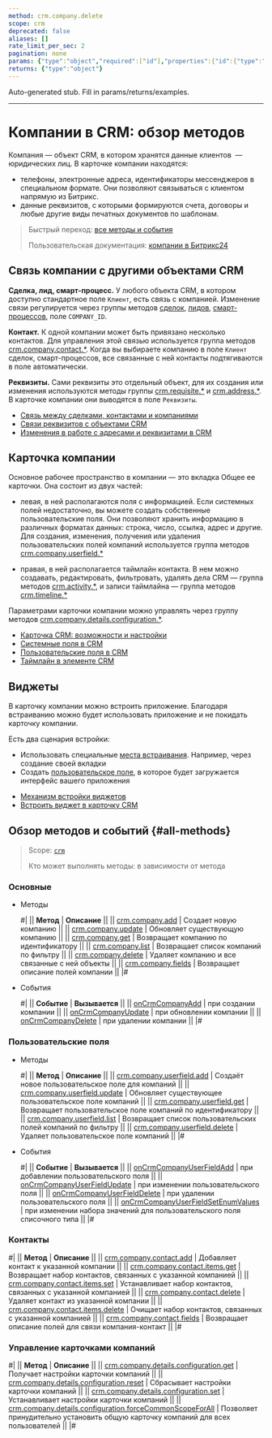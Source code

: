 ```yaml
---
method: crm.company.delete
scope: crm
deprecated: false
aliases: []
rate_limit_per_sec: 2
pagination: none
params: {"type":"object","required":["id"],"properties":{"id":{"type":"integer"}}}
returns: {"type":"object"}
---
```


Auto-generated stub. Fill in params/returns/examples.

---

# Компании в CRM: обзор методов

Компания — объект CRM, в котором хранятся данные клиентов  — юридических лиц. В карточке компании находятся: 
* телефоны, электронные адреса, идентификаторы мессенджеров  в специальном формате. Они позволяют связываться с клиентом напрямую из Битрикс. 
* данные реквизитов, с которыми формируются счета, договоры и любые другие виды печатных документов по шаблонам. 

> Быстрый переход: [все методы и события](#all-methods) 
> 
> Пользовательская документация: [компании в Битрикс24](https://helpdesk.bitrix24.ru/open/5493389/) 

## Связь компании с другими объектами CRM

**Сделка, лид, смарт-процесс.** У любого объекта CRM, в котором доступно стандартное поле `Клиент`,  есть связь с компанией. Изменение связи регулируется через группы методов [сделок](../deals/index.md), [лидов](../leads/index.md), [смарт-процессов](../universal/index.md), поле `COMPANY_ID`.

**Контакт.** К одной компании может быть привязано несколько контактов. Для управления этой связью используется группа методов [crm.company.contact.*](./contacts/index.md). Когда вы выбираете компанию в поле `Клиент` сделок, смарт-процессов, все связанные с ней контакты подтягиваются в поле автоматически. 

**Реквизиты.** Сами реквизиты это отдельный объект, для их создания или изменения используются методы группы [crm.requisite.*](../requisites/index.md) и [crm.address.*](../requisites/addresses/index.md). В карточке компании они выводятся в поле `Реквизиты`. 



- [Связь между сделками, контактами и компаниями](https://helpdesk.bitrix24.ru/open/2501159/)
- [Связи реквизитов с объектами CRM](../requisites/links/index.md)
- [Изменения в работе с адресами и реквизитами в CRM](https://helpdesk.bitrix24.ru/open/11706682/)



## Карточка компании

Основное рабочее пространство в компании — это вкладка Общее ее карточки. Она состоит из двух частей: 

* левая, в ней располагаются поля с информацией. Если системных полей недостаточно, вы можете создать собственные пользовательские поля. Они позволяют хранить информацию в различных форматах данных: строка, число, ссылка, адрес и другие. Для создания, изменения, получения или удаления пользовательских полей компаний используется группа методов [crm.company.userfield.*](./userfields/index.md)

* правая, в ней располагается таймлайн контакта.  В нем можно создавать, редактировать, фильтровать, удалять дела CRM — группа методов [crm.activity.*](../timeline/activities/index.md), и записи таймлайна — группа методов [crm.timeline.*](../timeline/index.md)

Параметрами карточки компании можно управлять через группу методов [crm.company.details.configuration.*](./custom-form/index.md). 



- [Карточка CRM: возможности и настройки](https://helpdesk.bitrix24.ru/open/22804914/)
- [Системные поля в CRM](https://helpdesk.bitrix24.ru/open/18478840/)
- [Пользовательские поля в CRM](https://helpdesk.bitrix24.ru/open/22048980/)
- [Таймлайн в элементе CRM](https://helpdesk.bitrix24.ru/open/23960160/)



## Виджеты

В карточку компании можно встроить приложение. Благодаря встраиванию можно будет использовать приложение и не покидать карточку компании.

Есть два сценария встройки:

* Использовать специальные [места встраивания](../../widgets/crm/index.md). Например, через создание своей вкладки
* Создать [пользовательское поле](../../../tutorials/crm/crm-widgets/widget-as-field-in-lead-page.md), в которое будет загружается интерфейс вашего приложения



- [Механизм встройки виджетов](../../widgets/index.md)
- [Встроить виджет в карточку CRM](../../../tutorials/crm/crm-widgets/widget-as-detail-tab.md)



## Обзор методов и событий {#all-methods}

> Scope: [`crm`](../../scopes/permissions.md)
>
> Кто может выполнять методы: в зависимости от метода

### Основные



- Методы

    #|
    || **Метод** | **Описание** ||
    || [crm.company.add](./crm-company-add.md) | Создает новую компанию ||
    || [crm.company.update](./crm-company-update.md) | Обновляет существующую компанию ||
    || [crm.company.get](./crm-company-get.md) | Возвращает компанию по идентификатору ||
    || [crm.company.list](./crm-company-list.md) | Возвращает список компаний по фильтру ||
    || [crm.company.delete](./crm-company-delete.md) | Удаляет компанию и все связанные с ней объекты ||
    || [crm.company.fields](./crm-company-fields.md) | Возвращает описание полей компании ||
    |#

- События

    #|
    || **Событие** | **Вызывается** ||
    || [onCrmCompanyAdd](./events/on-crm-company-add.md) | при создании компании ||
    || [onCrmCompanyUpdate](./events/on-crm-company-update.md) | при обновлении компании ||
    || [onCrmCompanyDelete](./events/on-crm-company-delete.md) | при удалении компании ||
    |#



### Пользовательские поля



- Методы

    #|
    || **Метод** | **Описание** ||
    || [crm.company.userfield.add](./userfields/crm-company-userfield-add.md) | Создаёт новое пользовательское поле для компаний ||
    || [crm.company.userfield.update](./userfields/crm-company-userfield-update.md) | Обновляет существующее пользовательское поле компаний ||
    || [crm.company.userfield.get](./userfields/crm-company-userfield-get.md) | Возвращает пользовательское поле компаний по идентификатору ||
    || [crm.company.userfield.list](./userfields/crm-company-userfield-list.md) | Возвращает список пользовательских полей компаний по фильтру ||
    || [crm.company.userfield.delete](./userfields/crm-company-userfield-delete.md) | Удаляет пользовательское поле компаний ||
    |#

- События

    #|
    || **Событие** | **Вызывается** ||
    || [onCrmCompanyUserFieldAdd](./userfields/events/on-crm-company-user-field-add.md) | при добавлении пользовательского поля ||
    || [onCrmCompanyUserFieldUpdate](./userfields/events/on-crm-company-user-field-update.md) | при изменении пользовательского поля ||
    || [onCrmCompanyUserFieldDelete](./userfields/events/on-crm-company-user-field-delete.md) | при удалении пользовательского поля ||
    || [onCrmCompanyUserFieldSetEnumValues](./userfields/events/on-crm-company-user-field-set-enum-values.md) | при изменении набора значений для пользовательского поля списочного типа ||
    |#



### Контакты

#|
|| **Метод** | **Описание** ||
|| [crm.company.contact.add](./contacts/crm-company-contact-add.md) | Добавляет контакт к указанной компании ||
|| [crm.company.contact.items.get](./contacts/crm-company-contact-items-get.md) | Возвращает набор контактов, связанных с указанной компанией ||
|| [crm.company.contact.items.set](./contacts/crm-company-contact-items-set.md) | Устанавливает набор контактов, связанных с указанной компанией ||
|| [crm.company.contact.delete](./contacts/crm-company-contact-delete.md) | Удаляет контакт из указанной компании ||
|| [crm.company.contact.items.delete](./contacts/crm-company-contact-items-delete.md) | Очищает набор контактов, связанных с указанной компанией ||
|| [crm.company.contact.fields](./contacts/crm-company-contact-fields.md) | Возвращает описание полей для связи компания-контакт ||
|#

### Управление карточками компаний

#|
|| **Метод** | **Описание** ||
|| [crm.company.details.configuration.get](./custom-form/crm-company-details-configuration-get.md) | Получает настройки карточки компаний ||
|| [crm.company.details.configuration.reset](./custom-form/crm-company-details-configuration-reset.md) | Сбрасывает настройки карточки компаний ||
|| [crm.company.details.configuration.set](./custom-form/crm-company-details-configuration-set.md) | Устанавливает настройки карточки компаний ||
|| [crm.company.details.configuration.forceCommonScopeForAll](./custom-form/crm-company-details-configuration-force-common-scope-for-all.md) | Позволяет принудительно установить общую карточку компаний для всех пользователей ||
|#

